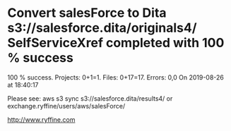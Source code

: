 # Convert salesForce to Dita s3://salesforce.dita/originals4/ SelfServiceXref completed with 100 % success

100 % success. Projects: 0+1=1.  Files: 0+17=17. Errors: 0,0  On 2019-08-26 at 18:40:17



Please see: aws s3 sync s3://salesforce.dita/results4/ or exchange.ryffine/users/aws/salesForce/

http://www.ryffine.com
